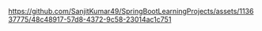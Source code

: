 

https://github.com/SanjitKumar49/SpringBootLearningProjects/assets/113637775/48c48917-57d8-4372-9c58-23014ac1c751

